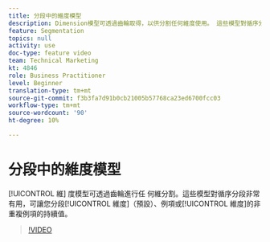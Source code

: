 ```yaml
---
title: 分段中的維度模型
description: Dimension模型可透過齒輪取得，以供分割任何維度使用。 這些模型對循序分段非常有用，可讓您分段維度（預設）、例項或非重複例項的持續值。
feature: Segmentation
topics: null
activity: use
doc-type: feature video
team: Technical Marketing
kt: 4846
role: Business Practitioner
level: Beginner
translation-type: tm+mt
source-git-commit: f3b3fa7d91b0cb21005b57768ca23ed6700fcc03
workflow-type: tm+mt
source-wordcount: '90'
ht-degree: 10%

---
```



# 分段中的維度模型

[!UICONTROL 維] 度模型可透過齒輪進行任  何維分割。這些模型對循序分段非常有用，可讓您分段[!UICONTROL 維度]（預設）、例項或[!UICONTROL 維度]的非重複例項的持續值。

>[!VIDEO](https://video.tv.adobe.com/v/32958/?quality=12)
